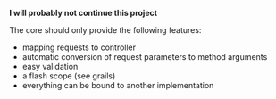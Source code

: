 **I will probably not continue this project**

The core should only provide the following features:

  * mapping requests to controller
  * automatic conversion of request parameters to method arguments
  * easy validation
  * a flash scope (see grails)
  * everything can be bound to another implementation